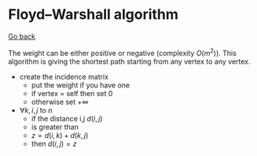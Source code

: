 # Floyd–Warshall algorithm

[Go back](..)

The weight can be either positive or negative
(complexity $O(m^2)$). This algorithm is giving the
shortest path starting from any vertex to any vertex.

* create the incidence matrix
  * put the weight if you have one
  * if vertex = self then set $0$
  * otherwise set $+\infty$
* $\forall{k, i, j}$ to $n$
  * if the distance i,j $d(i,j)$
  * is greater than
  * $z = d(i,k) + d(k,j)$
  * then $d(i,j) = z$